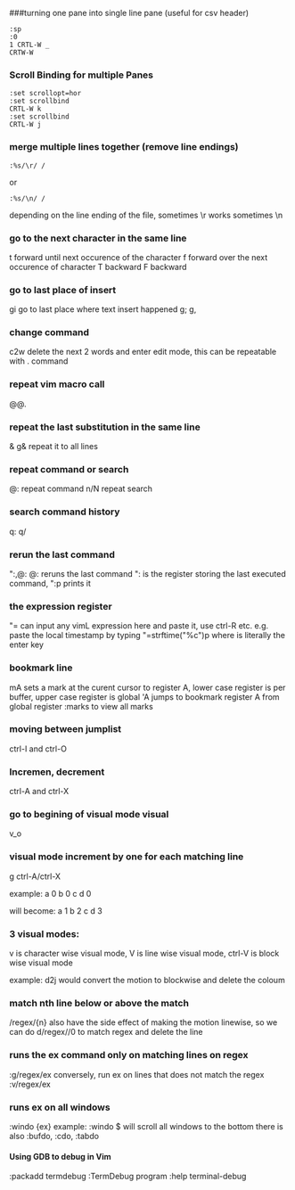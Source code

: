 ###turning one pane into single line pane (useful for csv header)
```
:sp
:0
1 CRTL-W _
CRTW-W
```

### Scroll Binding for multiple Panes
```
:set scrollopt=hor
:set scrollbind
CRTL-W k
:set scrollbind
CRTL-W j
```

### merge multiple lines together (remove line endings)
```
:%s/\r/ /
```

or

```
:%s/\n/ /
```

depending on the line ending of the file, sometimes \r works sometimes \n

### go to the next character in the same line
t<char> forward until next occurence of the character
f<char> forward over the next occurence of character
T<char> backward
F<char> backward

### go to last place of insert
gi go to last place where text insert happened
g;
g,

### change command
c2w delete the next 2 words and enter edit mode, this can be repeatable with . command

### repeat vim macro call
@@.

### repeat the last substitution in the same line
&
g& repeat it to all lines

### repeat command or search
@: repeat command
n/N repeat search

### search command history
q:
q/

### rerun the last command
":,@:
@: reruns the last command
": is the register storing the last executed command, ":p prints it

### the expression register
"=
can input any vimL expression here and paste it, use ctrl-R etc. e.g. paste the local timestamp by typing "=strftime("%c")<cr>p where <cr> is literally the enter key

### bookmark line
mA sets a mark at the curent cursor to register A, lower case register is per buffer, upper case register is global
'A jumps to bookmark register A from global register
:marks to view all marks

### moving between jumplist
ctrl-I and ctrl-O

### Incremen, decrement
ctrl-A and ctrl-X

### go to begining of visual mode visual
v_o

### visual mode increment by one for each matching line
g ctrl-A/ctrl-X

example:
a 0
b 0
c
d 0

will become:
a 1
b 2
c
d 3

### 3 visual modes:
v is character wise visual mode, V is line wise visual mode, ctrl-V is block wise visual mode

example: d<c-V>2j would convert the motion to blockwise and delete the coloum 

### match nth line below or above the match
/regex/{n}
also have the side effect of making the motion linewise, so we can do d/regex//0 to match regex and delete the line

### runs the ex command only on matching lines on regex
:g/regex/ex
conversely, run ex on lines that does not match the regex
:v/regex/ex

### runs ex on all windows
:windo {ex}
example: :windo $ will scroll all windows to the bottom
there is also :bufdo, :cdo, :tabdo

#### Using GDB to debug in Vim
:packadd termdebug
:TermDebug program
:help terminal-debug
